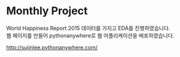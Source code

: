 # Monthly Project

World Happiness Report 2015 데이터를 가지고 EDA를 진행하였습니다.  
웹 페이지를 만들어 pythonanywhere로 웹 어플리케이션을 배포하였습니다.

http://sujinlee.pythonanywhere.com/
